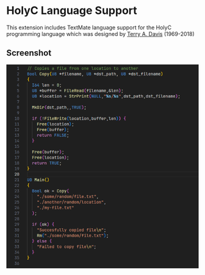 # HolyC Language Support

This extension includes TextMate language support for the HolyC programming language which
was designed by [Terry A. Davis](https://en.wikipedia.org/wiki/Terry_A._Davis) (1969-2018)

## Screenshot

![HolyC](./assets/Screenshot.png)
